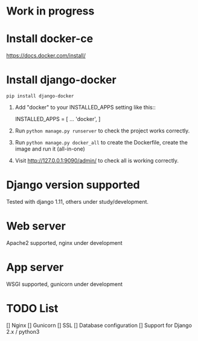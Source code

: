 # Work in progress

# Install docker-ce
https://docs.docker.com/install/

# Install django-docker
```
pip install django-docker
```

1. Add "docker" to your INSTALLED_APPS setting like this::

    INSTALLED_APPS = [
        ...
        'docker',
    ]

3. Run `python manage.py runserver` to check the project works correctly.

4. Run `python manage.py docker_all` to create the Dockerfile, create the image and run it (all-in-one)

5. Visit http://127.0.0.1:9090/admin/ to check all is working correctly.


# Django version supported

Tested with django 1.11, others under study/development.

# Web server
Apache2 supported, nginx under development

# App server
WSGI supported, gunicorn under development

# TODO List
[] Nginx
[] Gunicorn
[] SSL
[] Database configuration
[] Support for Django 2.x / python3
